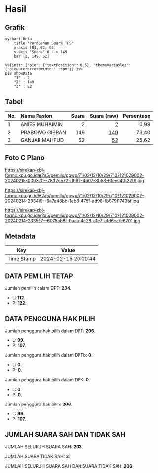 # Hasil

## Grafik

```mermaid
xychart-beta
    title "Perolehan Suara TPS"
    x-axis [01, 02, 03]
    y-axis "Suara" 0 --> 149
    bar [2, 149, 52]
```

```mermaid
%%{init: {"pie": {"textPosition": 0.5}, "themeVariables": {"pieOuterStrokeWidth": "5px"}} }%%
pie showData
    "1" : 2
    "2" : 149
    "3" : 52
```

## Tabel

| No. | Nama Paslon    | Suara | Suara (raw) | Persentase |
|:--- |:-------------- | -----:| -----------:| ----------:|
| 1   | ANIES MUHAIMIN | 2     | [2][p-1]    | 0,99       |
| 2   | PRABOWO GIBRAN | 149   | [149][p-2]  | 73,40      |
| 3   | GANJAR MAHFUD  | 52    | [52][p-3]   | 25,62      |


[p-1]: https://github.com/gigit-pemilu/pemilu-2024-71-sulawesi-utara/blob/main/pilpres/hitung-suara/sub/71-sulawesi-utara/sub/02-minahasa/sub/12-kawangkoan/sub/1029-kinali-satu/sub/002-tps/sub/paslon-1.txt
[p-2]: https://github.com/gigit-pemilu/pemilu-2024-71-sulawesi-utara/blob/main/pilpres/hitung-suara/sub/71-sulawesi-utara/sub/02-minahasa/sub/12-kawangkoan/sub/1029-kinali-satu/sub/002-tps/sub/paslon-2.txt
[p-3]: https://github.com/gigit-pemilu/pemilu-2024-71-sulawesi-utara/blob/main/pilpres/hitung-suara/sub/71-sulawesi-utara/sub/02-minahasa/sub/12-kawangkoan/sub/1029-kinali-satu/sub/002-tps/sub/paslon-3.txt

## Foto C Plano

https://sirekap-obj-formc.kpu.go.id/e2a5/pemilu/ppwp/71/02/12/10/29/7102121029002-20240215-000320--7832c572-d999-4b07-8053-6fee040f22f9.jpg

https://sirekap-obj-formc.kpu.go.id/e2a5/pemilu/ppwp/71/02/12/10/29/7102121029002-20240214-233419--9a7a48bb-1eb8-475f-ad98-fb079f17435f.jpg

https://sirekap-obj-formc.kpu.go.id/e2a5/pemilu/ppwp/71/02/12/10/29/7102121029002-20240214-233527--6075ab8f-0aaa-4c28-a1e7-afd6ca7c6701.jpg


## Metadata

| Key        | Value               |
| ---------- | ------------------- |
| Time Stamp | 2024-02-15 20:00:44 |


## DATA PEMILIH TETAP

Jumlah pemilih dalam DPT: **234**.
 * L: **112**.
 * P: **122**.

## DATA PENGGUNA HAK PILIH

Jumlah pengguna hak pilih dalam DPT: **206**.
 * L: **99**.
 * P: **107**.

Jumlah pengguna hak pilih dalam DPTb: **0**.
 * L: **0**.
 * P: **0**.

Jumlah pengguna hak pilih dalam DPK: **0**.
 * L: **0**.
 * P: **0**.

Jumlah pengguna hak pilih: **206**.
 * L: **99**.
 * P: **107**.

## JUMLAH SUARA SAH DAN TIDAK SAH

JUMLAH SELURUH SUARA SAH: **203**.

JUMLAH SUARA TIDAK SAH: **3**.

JUMLAH SELURUH SUARA SAH DAN SUARA TIDAK SAH: **206**.


